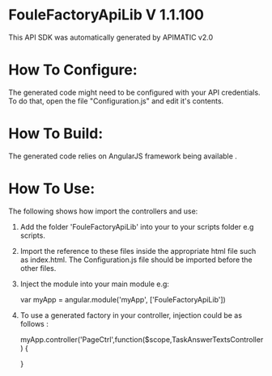 FouleFactoryApiLib V 1.1.100
============================
This API SDK was automatically generated by APIMATIC v2.0

How To Configure:
=================
The generated code might need to be configured with your API credentials. To do that,
open the file "Configuration.js" and edit it's contents.

How To Build: 
=============
The generated code relies on AngularJS framework being available . 

How To Use:
===========
The following shows how import the controllers and use:

1) Add the folder 'FouleFactoryApiLib' into your to your scripts folder e.g scripts.
   
2) Import the reference to these files inside the appropriate html file such as index.html. 
   The Configuration.js file should be imported before the other files.


    <!-- Helper files -->
    <script src="scripts/FouleFactoryApiLib/Configuration.js"></script>
    <script src="scripts/FouleFactoryApiLib/APIHelper.js"></script>
    <script src="scripts/FouleFactoryApiLib/Http/Client/HttpContext.js"></script>
    <script src="scripts/FouleFactoryApiLib/Http/Client/RequestClient.js"></script>
    <script src="scripts/FouleFactoryApiLib/Http/Request/HttpRequest.js"></script>
    <script src="scripts/FouleFactoryApiLib/Http/Response/HttpResponse.js"></script>

    <!-- API Controllers -->
    <script src="scripts/FouleFactoryApiLib/Controllers/TaskAnswerTextsController.js"></script>
    <script src="scripts/FouleFactoryApiLib/Controllers/TaskAnswerChoicesController.js"></script>
    <script src="scripts/FouleFactoryApiLib/Controllers/ProjectsController.js"></script>
    <script src="scripts/FouleFactoryApiLib/Controllers/CsvFilesController.js"></script>
    <script src="scripts/FouleFactoryApiLib/Controllers/AccountController.js"></script>
    <script src="scripts/FouleFactoryApiLib/Controllers/TemplatesController.js"></script>
    <script src="scripts/FouleFactoryApiLib/Controllers/TasksController.js"></script>
    <script src="scripts/FouleFactoryApiLib/Controllers/TaskLinesController.js"></script>

    <!-- Models -->
    <script src="scripts/FouleFactoryApiLib/Models/BaseModel.js"></script>
    <script src="scripts/FouleFactoryApiLib/Models/AccountWriterServiceModel.js"></script>
    <script src="scripts/FouleFactoryApiLib/Models/PayinServiceModel.js"></script>
    <script src="scripts/FouleFactoryApiLib/Models/CsvFileWriterServiceModel.js"></script>
    <script src="scripts/FouleFactoryApiLib/Models/ProjectWriterServiceModel.js"></script>
    <script src="scripts/FouleFactoryApiLib/Models/TaskLinesWriterServiceModel.js"></script>
    <script src="scripts/FouleFactoryApiLib/Models/TaskValidationWriterServiceModel.js"></script>
    <script src="scripts/FouleFactoryApiLib/Models/TemplateNewWriterServiceModel.js"></script>
    <script src="scripts/FouleFactoryApiLib/Models/TemplateInstructionWriterServiceModel.js"></script>
    <script src="scripts/FouleFactoryApiLib/Models/TemplateColumnWriterServiceModel.js"></script>
    <script src="scripts/FouleFactoryApiLib/Models/TemplateQuestionWriterServiceModel.js"></script>

3) Inject the module into your main module e.g:

    var myApp = angular.module('myApp', ['FouleFactoryApiLib'])

4) To use a generated factory in your controller, injection could be as follows : 
 
    myApp.controller('PageCtrl',function($scope,TaskAnswerTextsController) {

    }
